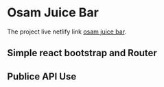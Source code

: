 # Osam Juice Bar 

The project live netlify link  [osam juice bar](https://osam-juice-bar-as.netlify.app/).

## Simple react bootstrap and Router 
## Publice API Use 